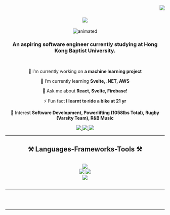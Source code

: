 <img align="right" src="https://visitor-badge.laobi.icu/badge?page_id=cdfelixj.cdfelixj" />



<h1 align="center">
    <img src="https://readme-typing-svg.herokuapp.com/?font=Righteous&size=35&center=true&vCenter=true&width=500&height=70&duration=2000&lines=Hello+There!+👋;+I'm+Felix+Pangestu!;" />
</h1>

<p align="center">
  <img src="https://github.com/user-attachments/assets/837d4b81-784d-4037-a7d3-57968f278002" alt="animated" />
</p>

<h3 align="center">An aspiring software engineer currently studying at Hong Kong Baptist University.</h3>

<br/>

<div align="center">
 
 🔭 I’m currently working on **a machine learning project**
 
 🌱 I’m currently learning **Svelte, .NET, AWS**

 💬 Ask me about **React, Svelte, Firebase!**

 ⚡ Fun fact **I learnt to ride a bike at 21 yr**
 
 🎈 Interest **Software Development, Powerlifting (1058lbs Total), Rugby (Varsity Team), R&B Music**

 </div>
 
<div align="center"> 
  <a href="mailto:cd.felixj@gmail.com">
    <img src="https://img.shields.io/badge/Gmail-333333?style=for-the-badge&logo=gmail&logoColor=red" />
  </a>
  <a href="https://www.linkedin.com/in/jfelixpangestu/" target="_blank">
    <img src="https://img.shields.io/badge/LinkedIn-0077B5?style=for-the-badge&logo=linkedin&logoColor=white" target="_blank" />
  </a>
  <a href="https://cdfelixj.netlify.app/" target="_blank">
     <img src="https://img.shields.io/badge/Portfolio-FF5722?style=for-the-badge&logo=todoist&logoColor=white" target="_blank" /> <!-- sqlite, safari, google-chrome are other good icon options -->
  </a>
</div>

 <hr/>
 
<h2 align="center">⚒️ Languages-Frameworks-Tools ⚒️</h2>
<br/>
<div align="center">
    <img src="https://skillicons.dev/icons?i=python,c,cs,java,c,r" /><br>
    <img src="https://skillicons.dev/icons?i=react,bootstrap,svelte,nextjs,html,css,js,ts,nodejs,express,flask tailwind,dotnet" />
    <img src="https://skillicons.dev/icons?i=aws,azure,firebase,mongodb,mysql" /><br>
    <img src="https://skillicons.dev/icons?i=vscode,visualstudio,github,git ps,tailwind,r" />
</div>

<br/>
<hr/>


<br/><br/>

<hr/>

<br/>

<br/>

